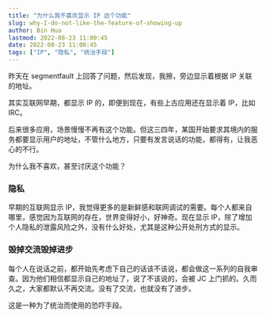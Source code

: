```yaml
---
title: "为什么我不喜欢显示 IP 这个功能"
slug: why-I-do-not-like-the-feature-of-showing-up
author: Bin Hua
lastmod: 2022-08-23 11:00:45
date: 2022-08-23 11:00:45
tags: ["IP", "隐私", "统治手段"]
---
```


昨天在 segmentfault 上回答了问题，然后发现，我擦，旁边显示着根据 IP 关联的地址。

其实互联网早期，都显示 IP 的，即便到现在，有些上古应用还在显示着 IP，比如 IRC。

后来很多应用，场景慢慢不再有这个功能。但这三四年，某国开始要求其境内的服务都要显示用户的地址，不管什么地方，只要有发言说话的功能，都得有，让我恶心的不行。

为什么我不喜欢，甚至讨厌这个功能？

### 隐私

早期的互联网显示 IP，我觉得更多的是新鲜感和联网调试的需要。每个人都来自哪里，感觉因为互联网的存在，世界变得好小，好神奇。现在显示 IP，除了增加个人隐私的泄露风险之外，没有什么好处，尤其是这种公开处刑方式的显示。

### 毁掉交流毁掉进步

每个人在说话之前，都开始先考虑下自己的话该不该说，都会做这一系列的自我审查。因为他们相信都显示自己的地址了，说了不该说的，会被 JC 上门抓的。久而久之，大家都默认不再交流。没有了交流，也就没有了进步。

这是一种为了统治而使用的恐吓手段。

